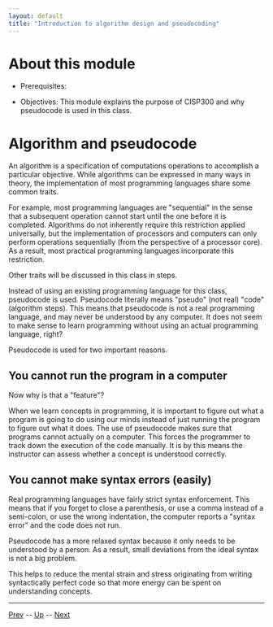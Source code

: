 ```yaml
---
layout: default
title: "Introduction to algorithm design and pseudocoding"
---
```


# About this module

-   Prerequisites:

-   Objectives: This module explains the purpose of CISP300 and why
    pseudocode is used in this class.

# Algorithm and pseudocode

An algorithm is a specification of computations operations to accomplish
a particular objective. While algorithms can be expressed in many ways
in theory, the implementation of most programming languages share some
common traits.

For example, most programming languages are "sequential" in the sense
that a subsequent operation cannot start until the one before it is
completed. Algorithms do not inherently require this restriction applied
universally, but the implementation of processors and computers can only
perform operations sequentially (from the perspective of a processor
core). As a result, most practical programming languages incorporate
this restriction.

Other traits will be discussed in this class in steps.

Instead of using an existing programming language for this class,
pseudocode is used. Pseudocode literally means "pseudo" (not real)
"code" (algorithm steps). This means that pseudocode is not a real
programming language, and may never be understood by any computer. It
does not seem to make sense to learn programming without using an actual
programming language, right?

Pseudocode is used for two important reasons.

## You cannot run the program in a computer

Now why is that a "feature"?

When we learn concepts in programming, it is important to figure out
what a program is going to do using our minds instead of just running
the program to figure out what it does. The use of pseudocode makes sure
that programs cannot actually on a computer. This forces the programmer
to track down the execution of the code manually. It is by this means
the instructor can assess whether a concept is understood correctly.

## You cannot make syntax errors (easily)

Real programming languages have fairly strict syntax enforcement. This
means that if you forget to close a parenthesis, or use a comma instead
of a semi-colon, or use the wrong indentation, the computer reports a
"syntax error" and the code does not run.

Pseudocode has a more relaxed syntax because it only needs to be
understood by a person. As a result, small deviations from the ideal
syntax is not a big problem.

This helps to reduce the mental strain and stress originating from
writing syntactically perfect code so that more energy can be spent on
understanding concepts.

---

[Prev](0312.md) -- [Up](../README.md) -- [Next](0351.md)

